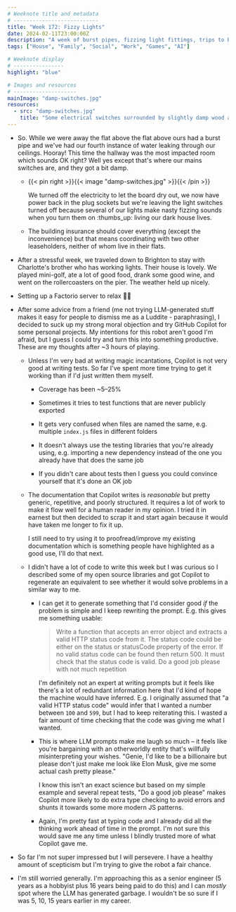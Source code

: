 ```yaml
---
# Weeknote title and metadata
# ---------------------------
title: "Week 172: Fizzy Lights"
date: 2024-02-11T23:00:00Z
description: "A week of burst pipes, fizzing light fittings, trips to Brighton, mini-golf, rollercoasters, good food, magic incantations, and being unimpressed with LLMs so far."
tags: ["House", "Family", "Social", "Work", "Games", "AI"]

# Weeknote display
# ----------------
highlight: "blue"

# Images and resources
# --------------------
mainImage: "damp-switches.jpg"
resources:
  - src: "damp-switches.jpg"
    title: "Some electrical switches surrounded by slightly damp wood and a post-it note that's clearly seen some water recently"
---
```


  * So. While we were away the flat above the flat above ours had a burst pipe and we've had our fourth instance of water leaking through our ceilings. Hooray! This time the hallway was the most impacted room which sounds OK right? Well yes except that's where our mains switches are, and they got a bit damp.

    * {{< pin right >}}{{< image "damp-switches.jpg" >}}{{< /pin >}}

      We turned off the electricity to let the board dry out, we now have power back in the plug sockets but we're leaving the light switches turned off because several of our lights make nasty fizzing sounds when you turn them on :thumbs_up: living our dark house lives.

    * The building insurance should cover everything (except the inconvenience) but that means coordinating with two other leaseholders, neither of whom live in their flats.

  * After a stressful week, we traveled down to Brighton to stay with Charlotte's brother who has working lights. Their house is lovely. We played mini-golf, ate a lot of good food, drank some good wine, and went on the rollercoasters on the pier. The weather held up nicely.

  * Setting up a Factorio server to relax 💆‍♂️

  * After some advice from a friend (me not trying LLM-generated stuff makes it easy for people to dismiss me as a Luddite - paraphrasing), I decided to suck up my strong moral objection and try GitHub Copilot for some personal projects. My intentions for this robot aren't good I'm afraid, but I guess I could try and turn this into something productive. These are my thoughts after ~3 hours of playing.

    * Unless I'm very bad at writing magic incantations, Copilot is not very good at writing tests. So far I've spent more time trying to get it working than if I'd just written them myself.

      * Coverage has been ~5–25%

      * Sometimes it tries to test functions that are never publicly exported

      * It gets very confused when files are named the same, e.g. multiple `index.js` files in different folders

      * It doesn't always use the testing libraries that you're already using, e.g. importing a new dependency instead of the one you already have that does the same job

      * If you didn't care about tests then I guess you could convince yourself that it's done an OK job

    * The documentation that Copilot writes is _reasonable_ but pretty generic, repetitive, and poorly structured. It requires a lot of work to make it flow well for a human reader in my opinion. I tried it in earnest but then decided to scrap it and start again because it would have taken me longer to fix it up.

      I still need to try using it to proofread/improve my existing documentation which is something people have highlighted as a good use, I'll do that next.

    * I didn't have a lot of code to write this week but I was curious so I described some of my open source libraries and got Copilot to regenerate an equivalent to see whether it would solve problems in a similar way to me.

      * I can get it to generate something that I'd consider good _if_ the problem is simple and I keep rewriting the prompt. E.g. this gives me something usable:

        > Write a function that accepts an error object and extracts a valid HTTP status code from it. The status code could be either on the status or statusCode property of the error. If no valid status code can be found then return 500. It must check that the status code is valid. Do a good job please with not much repetition
    
        I'm definitely not an expert at writing prompts but it feels like there's a lot of redundant information here that I'd kind of hope the machine would have inferred. E.g. I originally assumed that "a valid HTTP status code" would infer that I wanted a number between `100` and `599`, but I had to keep reiterating this. I wasted a fair amount of time checking that the code was giving me what I wanted.

      * This is where LLM prompts make me laugh so much – it feels like you're bargaining with an otherworldly entity that's willfully misinterpreting your wishes. "Genie, I'd like to be a billionaire but please don't just make me look like Elon Musk, give me some actual cash pretty please."

        I know this isn't an exact science but based on my simple example and several repeat tests, "Do a good job please" makes Copilot more likely to do extra type checking to avoid errors and shunts it towards some more modern JS patterns.

      * Again, I'm pretty fast at typing code and I already did all the thinking work ahead of time in the prompt. I'm not sure this would save me any time unless I blindly trusted more of what Copilot gave me.

  * So far I'm not super impressed but I will persevere. I have a healthy amount of scepticism but I'm trying to give the robot a fair chance.

  * I'm still worried generally. I'm approaching this as a senior engineer (5 years as a hobbyist plus 16 years being paid to do this) and I can _mostly_ spot where the LLM has generated garbage. I wouldn't be so sure if I was 5, 10, 15 years earlier in my career.
